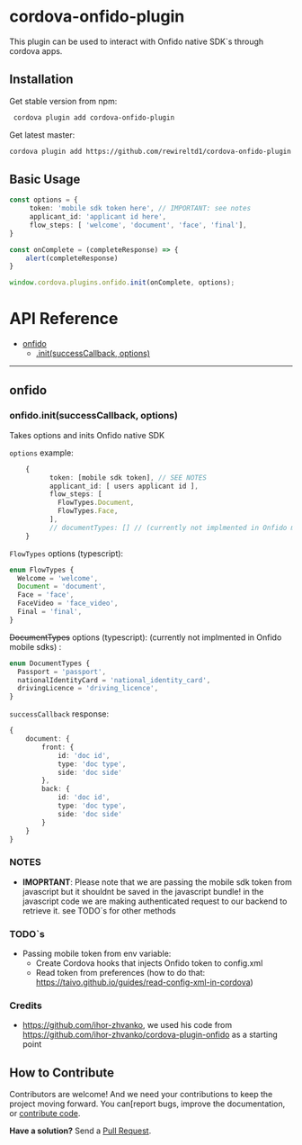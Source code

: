 # cordova-onfido-plugin

This plugin can be used to interact with Onfido native SDK`s through cordova apps.

## Installation

Get stable version from npm:
```bash
 cordova plugin add cordova-onfido-plugin
```

Get latest master:
```bash
cordova plugin add https://github.com/rewireltd1/cordova-onfido-plugin
```

## Basic Usage

```typescript
const options = {
     token: 'mobile sdk token here', // IMPORTANT: see notes
     applicant_id: 'applicant id here',
     flow_steps: [ 'welcome', 'document', 'face', 'final'],
}

const onComplete = (completeResponse) => {
    alert(completeResponse)
}

window.cordova.plugins.onfido.init(onComplete, options);
```

# API Reference <a name="reference"></a>

* [onfido](#module_camera)
    * [.init(successCallback, options)](#module_camera.getPicture)  

---

<a name="module_camera"></a>

## onfido
<a name="module_camera.getPicture"></a>

### onfido.init(successCallback, options)
Takes options and inits Onfido native SDK

`options` example:
```typescript
    {
          token: [mobile sdk token], // SEE NOTES
          applicant_id: [ users applicant id ],
          flow_steps: [
            FlowTypes.Document,
            FlowTypes.Face,
          ],
          // documentTypes: [] // (currently not implmented in Onfido mobile sdks)
    }
```
`FlowTypes` options (typescript):
```typescript
enum FlowTypes {
  Welcome = 'welcome',
  Document = 'document',
  Face = 'face',
  FaceVideo = 'face_video',
  Final = 'final',
}
```

~~DocumentTypes~~ options (typescript): (currently not implmented in Onfido mobile sdks) :
```typescript
enum DocumentTypes {
  Passport = 'passport',
  nationalIdentityCard = 'national_identity_card',
  drivingLicence = 'driving_licence',
}
```

`successCallback` response:
```typescript
{
    document: {
        front: {
            id: 'doc id',
            type: 'doc type',
            side: 'doc side'
        },
        back: {
            id: 'doc id',
            type: 'doc type',
            side: 'doc side'
        }
    }
}
```
### NOTES
- __IMOPRTANT__: Please note that we are passing the mobile sdk token from javascript but it shouldnt be saved in the javascript bundle!
in the javascript code we are making authenticated request to our backend to retrieve it. see TODO`s for other methods

### TODO`s
- Passing mobile token from env variable:
    -  Create Cordova hooks that injects Onfido token to config.xml <preference name="onfidoToken" value="INJECT HERE" />
    -  Read token from preferences (how to do that: https://taivo.github.io/guides/read-config-xml-in-cordova)  

### Credits
- https://github.com/ihor-zhvanko, we used his code from https://github.com/ihor-zhvanko/cordova-plugin-onfido as a starting point 

## How to Contribute

Contributors are welcome! And we need your contributions to keep the project moving forward. You can[report bugs, improve the documentation, or [contribute code](https://github.com/rewireltd1/cordova-onfido-plugin/pulls).

**Have a solution?** Send a [Pull Request](https://github.com/rewireltd1/cordova-onfido-plugin/pulls).
